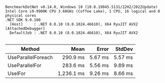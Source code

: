```

BenchmarkDotNet v0.14.0, Windows 10 (10.0.19045.5131/22H2/2022Update)
Intel Core i9-9900K CPU 3.60GHz (Coffee Lake), 1 CPU, 16 logical and 8 physical cores
.NET SDK 9.0.100
  [Host]     : .NET 8.0.10 (8.0.1024.46610), X64 RyuJIT AVX2 [AttachedDebugger]
  DefaultJob : .NET 8.0.10 (8.0.1024.46610), X64 RyuJIT AVX2


```
| Method             | Mean       | Error   | StdDev  |
|------------------- |-----------:|--------:|--------:|
| UseParallelForeach |   290.9 ms | 5.67 ms | 5.57 ms |
| UseParallelFor     |   283.6 ms | 5.56 ms | 9.89 ms |
| UselFor            | 1,236.1 ms | 9.26 ms | 8.66 ms |
